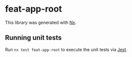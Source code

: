 # feat-app-root

This library was generated with [Nx](https://nx.dev).

## Running unit tests

Run `nx test feat-app-root` to execute the unit tests via [Jest](https://jestjs.io).
